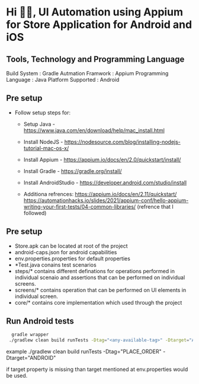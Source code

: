 # Hi 👋🏻, UI Automation using Appium for Store Application for Android and iOS 

## Tools, Technology and Programming Language

Build System : Gradle
Autmation Framwork : Appium
Programming Language : Java
Platform Supported : Android

## Pre setup

- Follow setup steps for:
  - Setup Java - https://www.java.com/en/download/help/mac_install.html
  - Install NodeJS - https://nodesource.com/blog/installing-nodejs-tutorial-mac-os-x/
  - Install Appium - https://appium.io/docs/en/2.0/quickstart/install/
  - Install Gradle - https://gradle.org/install/
  - Install AndroidStudio - https://developer.android.com/studio/install
  
  - Additiona refrences: 
    https://appium.io/docs/en/2.11/quickstart/
    https://automationhacks.io/slides/2021/appium-conf/hello-appium-writing-your-first-tests/04-common-libraries/ (refrence that I followed)
  

## Pre setup

- Store.apk can be located at root of the project
- android-caps.json for android capabilities
- env.properties.properties for default properties
- *Test.java conains test scenarios
- steps/* contains different definations for operations performed in individual scenaio and assertions that can be performed on individual screens.
- screens/* contains operation that can be performed on UI elements in individual screen.
- core/* contains core implementation which used through the project


## Run Android tests

```zsh
  gradle wrapper
 ./gradlew clean build runTests -Dtag="<any-available-tag>" -Dtarget="ANDROID"
```
example ./gradlew clean build runTests -Dtag="PLACE_ORDER" -Dtarget="ANDROID"

if target property is missing than target mentioned at env.properties would be used.
